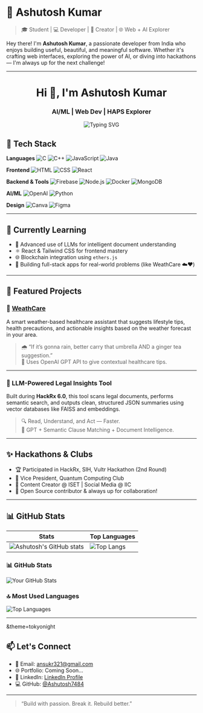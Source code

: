 # 💫 Ashutosh Kumar

> 🎓 Student | 💻 Developer | 🎨 Creator | 🌐 Web + AI Explorer

Hey there! I'm **Ashutosh Kumar**, a passionate developer from India who enjoys building useful, beautiful, and meaningful software. Whether it's crafting web interfaces, exploring the power of AI, or diving into hackathons — I'm always up for the next challenge!

---
<h1 align="center">Hi 👋, I'm Ashutosh Kumar</h1>
<h3 align="center">AI/ML | Web Dev | HAPS Explorer</h3>

<p align="center">
  <img src="https://readme-typing-svg.demolab.com?font=Fira+Code&size=24&pause=1000&center=true&vCenter=true&width=435&lines=AI+Explorer+%F0%9F%A7%AB;Web+Developer+%F0%9F%92%BB;Tech+Learner+%E2%9C%8C%EF%B8%8F;Hackathon+Lover+%F0%9F%A4%96" alt="Typing SVG" />
</p>


## 🚀 Tech Stack

**Languages**
![C](https://img.shields.io/badge/C-%2300599C.svg?style=flat&logo=c&logoColor=white)
![C++](https://img.shields.io/badge/C%2B%2B-%2300599C.svg?style=flat&logo=c%2B%2B&logoColor=white)
![JavaScript](https://img.shields.io/badge/JavaScript-%23323330.svg?style=flat&logo=javascript&logoColor=%23F7DF1E)
![Java](https://img.shields.io/badge/Java-%23ED8B00.svg?style=flat&logo=openjdk&logoColor=white)

**Frontend**
![HTML](https://img.shields.io/badge/HTML5-E34F26?style=flat&logo=html5&logoColor=white)
![CSS](https://img.shields.io/badge/CSS3-1572B6?style=flat&logo=css3&logoColor=white)
![React](https://img.shields.io/badge/React-%2320232a.svg?style=flat&logo=react&logoColor=%2361DAFB)

**Backend & Tools**
![Firebase](https://img.shields.io/badge/Firebase-ffca28?style=flat&logo=firebase&logoColor=black)
![Node.js](https://img.shields.io/badge/Node.js-339933?style=flat&logo=nodedotjs&logoColor=white)
![Docker](https://img.shields.io/badge/Docker-2496ED?style=flat&logo=docker&logoColor=white)
![MongoDB](https://img.shields.io/badge/MongoDB-4EA94B?style=flat&logo=mongodb&logoColor=white)

**AI/ML**
![OpenAI](https://img.shields.io/badge/OpenAI-412991?style=flat&logo=openai&logoColor=white)
![Python](https://img.shields.io/badge/Python-3776AB?style=flat&logo=python&logoColor=white)

**Design**
![Canva](https://img.shields.io/badge/Canva-%2300C4CC.svg?style=flat&logo=Canva&logoColor=white)
![Figma](https://img.shields.io/badge/Figma-%23F24E1E.svg?style=flat&logo=Figma&logoColor=white)

---

## 🧠 Currently Learning

- 🤖 Advanced use of LLMs for intelligent document understanding
- ⚛️ React & Tailwind CSS for frontend mastery
- 🌐 Blockchain integration using `ethers.js`
- 📱 Building full-stack apps for real-world problems (like WeathCare ☁️❤️)

---

## 📌 Featured Projects

### 🔹 [WeathCare](https://github.com/Ashutosh7484/WeathCare)
A smart weather-based healthcare assistant that suggests lifestyle tips, health precautions, and actionable insights based on the weather forecast in your area.

> 🌧️ “If it’s gonna rain, better carry that umbrella AND a ginger tea suggestion.”  
> 💬 Uses OpenAI GPT API to give contextual healthcare tips.

---

### 🔹 LLM-Powered Legal Insights Tool
Built during **HackRx 6.0**, this tool scans legal documents, performs semantic search, and outputs clean, structured JSON summaries using vector databases like FAISS and embeddings.

> 🔍 Read, Understand, and Act — Faster.  
> 🧠 GPT + Semantic Clause Matching + Document Intelligence.

---

## ✨ Hackathons & Clubs

- 🏆 Participated in HackRx, SIH, Vultr Hackathon (2nd Round)
- 🤖 Vice President, Quantum Computing Club
- 🧠 Content Creator @ ISET | Social Media @ IIC
- 🚀 Open Source contributor & always up for collaboration!

---

## 📊 GitHub Stats

| Stats | Top Languages |
|-------|---------------|
| ![Ashutosh's GitHub stats](https://github-readme-stats.vercel.app/api?username=Ashutosh7484&show_icons=true&theme=tokyonight) | ![Top Langs](https://github-readme-stats.vercel.app/api/top-langs/?username=Ashutosh7484&layout=compact&theme=tokyonight) |
### 📊 GitHub Stats
![Your GitHub Stats](https://github-readme-stats.vercel.app/api?username=ashutosh7484&show_icons=true&theme=radical)

### 🔝 Most Used Languages
![Top Languages](https://github-readme-stats.vercel.app/api/top-langs/?username=ashutosh7484&layout=compact&theme=radical)

---
&theme=tokyonight

## 📫 Let's Connect

- 📧 Email: [ansukr321@gmail.com](mailto:ansukr321@gmail.com)
- 🌐 Portfolio: Coming Soon...
- 💼 LinkedIn: [LinkedIn Profile]([https://www.linkedin.com/in/ashutosh360](https://www.linkedin.com/in/ashutosh-kumar-083860291/))
- 💻 GitHub: [@Ashutosh7484](https://github.com/Ashutosh7484)

---

> “Build with passion. Break it. Rebuild better.”

